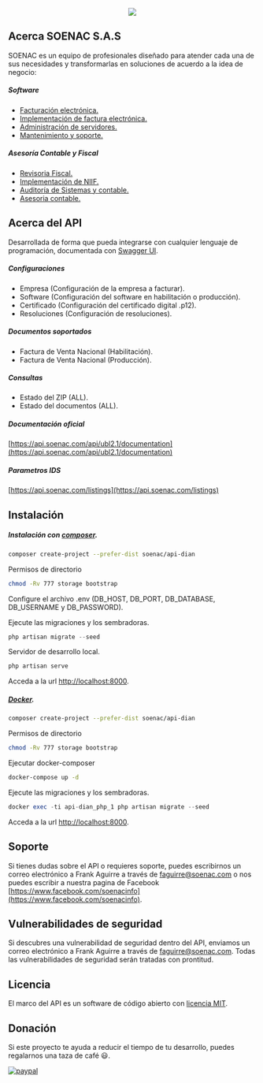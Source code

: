 <p align="center">
    <img src="https://soenac.com/wp-content/uploads/2019/06/logo-soenac.png">
</p>

## Acerca SOENAC S.A.S

SOENAC es un equipo de profesionales diseñado para atender cada una de sus necesidades y transformarlas en soluciones de acuerdo a la idea de negocio:

##### Software
- [Facturación electrónica.](https://soenac.com/servicio-y-productos/)
- [Implementación de factura electrónica.](https://soenac.com/servicio-y-productos/)
- [Administración de servidores.](https://soenac.com/servicio-y-productos/)
- [Mantenimiento y soporte.](https://soenac.com/servicio-y-productos/)

##### Asesoría Contable y Fiscal
- [Revisoria Fiscal.](https://soenac.com/servicio-y-productos/)
- [Implementación de NIIF.](https://soenac.com/servicio-y-productos/)
- [Auditoría de Sistemas y contable.](https://soenac.com/servicio-y-productos/)
- [Asesoria contable.](https://soenac.com/servicio-y-productos/)

## Acerca del API

Desarrollada de forma que pueda integrarse con cualquier lenguaje de programación, documentada con [Swagger UI](https://swagger.io/tools/swagger-ui/).

##### Configuraciones
- Empresa (Configuración de la empresa a facturar).
- Software (Configuración del software en habilitación o producción).
- Certificado (Configuración del certificado digital .p12).
- Resoluciones (Configuración de resoluciones).

##### Documentos soportados
- Factura de Venta Nacional (Habilitación).
- Factura de Venta Nacional (Producción).

##### Consultas
- Estado del ZIP (ALL).
- Estado del documentos (ALL).

##### Documentación oficial
[https://api.soenac.com/api/ubl2.1/documentation](https://api.soenac.com/api/ubl2.1/documentation)

##### Parametros IDS
[https://api.soenac.com/listings](https://api.soenac.com/listings)

## Instalación

##### Instalación con [composer](http://getcomposer.org).

```sh
composer create-project --prefer-dist soenac/api-dian
```

Permisos de directorio

```sh
chmod -Rv 777 storage bootstrap
```

Configure el archivo .env (DB_HOST, DB_PORT, DB_DATABASE, DB_USERNAME y DB_PASSWORD).

Ejecute las migraciones y los sembradoras.

```php
php artisan migrate --seed
```

Servidor de desarrollo local.

```php
php artisan serve
```

Acceda a la url [http://localhost:8000](http://localhost:8000).

##### [Docker](https://www.docker.com/).

```sh
composer create-project --prefer-dist soenac/api-dian
```

Permisos de directorio

```sh
chmod -Rv 777 storage bootstrap
```

Ejecutar docker-composer

```sh
docker-compose up -d
```

Ejecute las migraciones y los sembradoras.

```php
docker exec -ti api-dian_php_1 php artisan migrate --seed
```

Acceda a la url [http://localhost:8000](http://localhost:8000).

## Soporte

Si tienes dudas sobre el API o requieres soporte, puedes escribirnos un correo electrónico a Frank Aguirre a través de [faguirre@soenac.com](mailto:faguirre@soenac.com) o nos puedes escribir a nuestra pagina de Facebook [https://www.facebook.com/soenacinfo](https://www.facebook.com/soenacinfo).

## Vulnerabilidades de seguridad

Si descubres una vulnerabilidad de seguridad dentro del API, enviamos un correo electrónico a Frank Aguirre a través de [faguirre@soenac.com](mailto:faguirre@soenac.com). Todas las vulnerabilidades de seguridad serán tratadas con prontitud.

## Licencia

El marco del API es un software de código abierto con [licencia MIT](https://opensource.org/licenses/MIT).

## Donación
Si este proyecto te ayuda a reducir el tiempo de tu desarrollo, puedes regalarnos una taza de café :smiley:.

[![paypal](https://www.paypalobjects.com/en_US/i/btn/btn_donateCC_LG.gif)](https://www.paypal.me/stenfrank/1?locale.x=es_XC)
